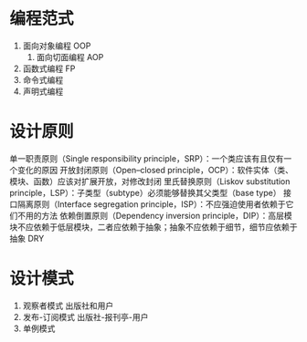 # 编程范式
1. 面向对象编程  OOP   
   1. 面向切面编程 AOP 
2. 函数式编程 FP
3. 命令式编程
4. 声明式编程

# 设计原则
单一职责原则（Single responsibility principle，SRP）：一个类应该有且仅有一个变化的原因
开放封闭原则（Open–closed principle，OCP）：软件实体（类、模块、函数）应该对扩展开放，对修改封闭
里氏替换原则（Liskov substitution principle，LSP）：子类型（subtype）必须能够替换其父类型（base type）
接口隔离原则（Interface segregation principle，ISP）：不应强迫使用者依赖于它们不用的方法
依赖倒置原则（Dependency inversion principle，DIP）：高层模块不应依赖于低层模块，二者应依赖于抽象；抽象不应依赖于细节，细节应依赖于抽象
DRY

# 设计模式
1. 观察者模式     出版社和用户
2. 发布-订阅模式   出版社-报刊亭-用户
3. 单例模式


